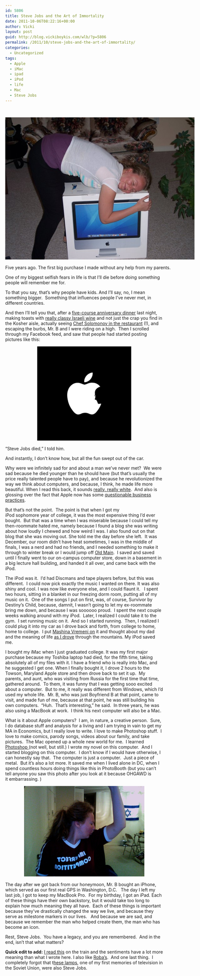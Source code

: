 ```yaml
---
id: 5806
title: Steve Jobs and the Art of Immortality
date: 2011-10-06T08:22:16+00:00
author: Vicki
layout: post
guid: http://blog.vickiboykis.com/wlb/?p=5806
permalink: /2011/10/steve-jobs-and-the-art-of-immortality/
categories:
  - Uncategorized
tags:
  - Apple
  - iMac
  - ipad
  - iPod
  - life
  - Mac
  - Steve Jobs
---
```

&nbsp;

<div id="attachment_5807" style="width: 614px" class="wp-caption aligncenter">
  <a href="https://raw.githubusercontent.com/veekaybee/wlb/gh-pages/assets/images/2011/10/n9301935_41461205_8124.jpg"><img class="size-full wp-image-5807" title="n9301935_41461205_8124" src="https://raw.githubusercontent.com/veekaybee/wlb/gh-pages/assets/images/2011/10/n9301935_41461205_8124.jpg" alt="" width="604" height="453" /></a>
  
  <p class="wp-caption-text">
    Five years ago. The first big purchase I made without any help from my parents.
  </p>
</div>

<p style="text-align: left;">
  One of my biggest selfish fears in life is that I&#8217;ll die before doing something people will remember me for.
</p>

<p style="text-align: left;">
  To that you say, that&#8217;s why people have kids. And I&#8217;ll say, no, I mean something bigger.  Something that influences people I&#8217;ve never met, in different countries.
</p>

<p style="text-align: left;">
  And then I&#8217;ll tell you that, after a <a href="http://www.zahavrestaurant.com/" target="_blank">five-course anniversary dinner</a> last night, making toasts with <a href="http://www.binyaminawines.com/" target="_blank">really classy Israeli wine</a> and not just the crap you find in the Kosher aisle, actually seeing <a href="http://www.nytimes.com/2011/09/21/dining/after-a-killing-michael-solomonov-turns-to-israeli-food.html?pagewanted=all" target="_blank">Chef Solomonov in the restaurant</a> (!), and escaping the burbs, Mr. B and I were riding on a high.  Then I scrolled through my Facebook feed, and saw that people had started posting pictures like this:
</p>

<p style="text-align: center;">
  <a href="https://raw.githubusercontent.com/veekaybee/wlb/gh-pages/assets/images/2011/10/301674_10150322842613303_9171233302_8339632_485555707_n.jpg"><img class="aligncenter size-full wp-image-5809" title="301674_10150322842613303_9171233302_8339632_485555707_n" src="https://raw.githubusercontent.com/veekaybee/wlb/gh-pages/assets/images/2011/10/301674_10150322842613303_9171233302_8339632_485555707_n.jpg" alt="" width="300" height="300" /></a>
</p>

<p style="text-align: left;">
  &#8220;Steve Jobs died,&#8221; I told him.
</p>

<p style="text-align: left;">
  And instantly, I don&#8217;t know how, but all the fun swept out of the car.
</p>

<p style="text-align: left;">
  Why were we infinitely sad for and about a man we&#8217;ve never met?  We were sad because he died younger than he should have (but that&#8217;s usually the price really talented people have to pay), and because he revolutionized the way we think about computers, and because, I think, he made life more beautiful. When I read this back, it sounds <a href="http://stuffwhitepeoplelike.com/2008/01/30/39-apple-products/" target="_blank">really, really white</a>.  And also is glossing over the fact that Apple now has some <a href="http://blog.vickiboykis.com/wlb/2011/08/02/the-great-news-im-getting-an-ipad-the-terrible-news-im-getting-an-ipad/" target="_blank">questionable business practices</a>.
</p>

<p style="text-align: left;">
  But that&#8217;s not the point.  The point is that when I got my iPod sophomore year of college, it was the most expensive thing I&#8217;d ever bought.  But that was a time when I was miserable because I could tell my then-roommate hated me, namely because I found a blog she was writing about how loudly I chewed and how weird I was. I also found out on that blog that she was moving out. She told me the day before she left.  It was December, our room didn&#8217;t have heat sometimes, I was in the middle of finals, I was a nerd and had no friends, and I needed something to make it through to winter break or I would jump off <a href="http://en.wikipedia.org/wiki/Old_Main_(Pennsylvania_State_University)" target="_blank">Old Main</a>.  I saved and saved until I finally went to our on-campus computer store, down in a basement in a big lecture hall building, and handed it all over, and came back with the iPod.
</p>

<p style="text-align: left;">
  The iPod was it.  I&#8217;d had Discmans and tape players before, but this was different.  I could now pick exactly the music I wanted on there. It was also shiny and cool. I was now like everyone else, and I could flaunt it.   I spent two hours, sitting in a blanket in our freezing dorm room, putting all of my music on it.  One of the songs I put on first, was, of course, Survivor by Destiny&#8217;s Child, because, damnit, I wasn&#8217;t going to let my ex-roommate bring me down, and because I was soooooo proud.  I spent the next couple weeks walking around with my iPod.  Later, I realized I could take it to the gym.  I set running music on it.  And so I started running.  Then, I realized I could plug it into my car as I drove back and forth, from college to home, home to college.  I put <a href="http://blog.vickiboykis.com/wlb/2010/04/19/time-machine-mashina-vremeni-and-my-dad/" target="_blank">Mashina Vremeni on</a> it and thought about my dad and the meaning of life <a href="http://blog.vickiboykis.com/wlb/2011/05/24/losing-erica/" target="_blank">as I drove</a> through the mountains. My iPod saved me.
</p>

<p style="text-align: left;">
  I bought my iMac when I just graduated college. It was my first major purchase because my Toshiba laptop had died, for the fifth time, taking absolutely all of my files with it. I have a friend who is really into Mac, and he suggested I get one. When I finally bought it, I drove 2 hours to the Towson, Maryland Apple store and then drove back to set it up.  My parents, and aunt, who was visiting from Russia for the first time that time, gathered around.  To them, it was funny that I was getting sooo excited about a computer.  But to me, it really was different from Windows, which I&#8217;d used my whole life.  Mr. B, who was just Boyfriend B at that point, came to visit, and made fun of me, because at that point, he was still building his own computers.  &#8220;Huh.  That&#8217;s interesting,&#8221; he said.  In three years, he was also using a MacBook at work.  I think his next computer will also be a Mac.
</p>

<p style="text-align: left;">
  What is it about Apple computers?  I am, in nature, a creative person.  Sure, I do database stuff and analysis for a living and I am trying in vain to get my MA in Economics, but I really love to write. I love to make Photoshop stuff.  I love to make comics, parody songs, videos about our family, and take pictures.  The Mac opened up a whole new world for me.  I learned <a href="http://blog.vickiboykis.com/wlb/2009/12/02/photoshop-thursday-master-and-margarita/" target="_blank">Photoshop </a>(not well, but still.) I wrote my novel on this computer.  And I started blogging on this computer.  I don&#8217;t know if I would have otherwise, I can honestly say that.  The computer is just a computer.  Just a piece of metal.  But it&#8217;s also a lot more. It saved me when I lived alone in DC, when I spend countless hours doing things like this in PhotoBooth (but you can&#8217;t tell anyone you saw this photo after you look at it because OHGAWD is it embarrassing. )
</p>

<p style="text-align: center;">
  <a href="https://raw.githubusercontent.com/veekaybee/wlb/gh-pages/assets/images/2011/10/Photo-2.jpg"><img class="aligncenter size-full wp-image-5811" title="Photo 2" src="https://raw.githubusercontent.com/veekaybee/wlb/gh-pages/assets/images/2011/10/Photo-2.jpg" alt="" width="384" height="288" /></a>
</p>

<p style="text-align: left;">
  The day after we got back from our honeymoon, Mr. B bought an iPhone, which served as our first real GPS in Washington, D.C.   The day I left my last job, I got to keep my MacBook Pro.  For my birthday, I got an iPad. Each of these things have their own backstory, but it would take too long to explain how much meaning they all have.  Each of these things is important because they&#8217;ve drastically changed the way we live, and because they serve as milestone markers in our lives.   And because we are sad, and because we remember the man who helped create them, the man who has become an icon.
</p>

<p style="text-align: left;">
  Rest, Steve Jobs.  You have a legacy, and you are remembered.  And in the end, isn&#8217;t that what matters?
</p>

**Quick edit to add:** <a href="http://news.ycombinator.com/item?id=3078128" target="_blank">I read this</a> on the train and the sentiments have a lot more meaning than what I wrote here. I also like <a href="http://www.andfaraway.net/blog/2011/10/06/his-jobness-steve-a-tribute/" target="_blank">Roba&#8217;s</a>.  And one last thing.  I completely forgot that t<a href="http://www.pixar.com/shorts/ljr/" target="_blank">hese lamps</a>, one of my first memories of television in the Soviet Union, were also Steve Jobs.